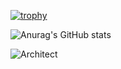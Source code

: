 [![trophy](https://github-profile-trophy.vercel.app/?username=ryo-ma&theme=onedark)](https://github.com/ryo-ma/github-profile-trophy)

![Anurag's GitHub stats](https://github-readme-stats.vercel.app/api?username=dhkeum9886&show_icons=true&theme=dracula)



![Architect](https://img.shields.io/badge/-Architect-3955a3?style=for-the-badge&logo=microsoft%20visio&logoColor=fff)

